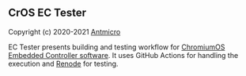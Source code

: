 CrOS EC Tester
--------------

Copyright (c) 2020-2021 [Antmicro](https://www.antmicro.com)

EC Tester presents building and testing workflow for [ChromiumOS Embedded Controller software](https://chromium.googlesource.com/chromiumos/platform/ec/). It uses GitHub Actions for handling the execution and [Renode](https://renode.io) for testing.
